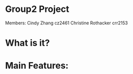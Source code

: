 # Group2 Project

Members:
Cindy Zhang cz2461
Christine Rothacker crr2153


# What is it?


# Main Features:

